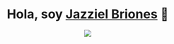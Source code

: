 <div align="center">
<h1 align="center">Hola, soy <a href="">Jazziel Briones</a> 👋</h1>
</div>
<div align="center">
  <img src="https://i.pinimg.com/564x/7a/31/06/7a31068e1bdea7dec0d04d77c0b27df6.jpg">
</div>

